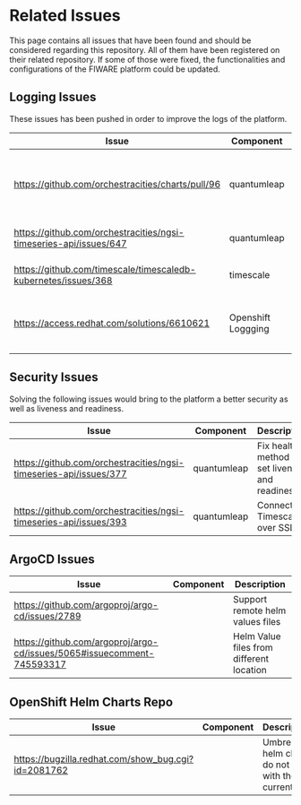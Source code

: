 # Related Issues

This page contains all issues that have been found and should be considered regarding this repository. All of them have been registered on their related repository. If some of those were fixed, the functionalities and configurations of the FIWARE platform could be updated.

## Logging Issues

These issues has been pushed in order to improve the logs of the platform.

| Issue | Component | Description |
|------------|------|---------|
| https://github.com/orchestracities/charts/pull/96 | quantumleap | Pull Request to be able to add pod labels in values.yaml |
| https://github.com/orchestracities/ngsi-timeseries-api/issues/647 | quantumleap | Requested JSON format |
| https://github.com/timescale/timescaledb-kubernetes/issues/368 | timescale | Requested JSON format |
| https://access.redhat.com/solutions/6610621 | Openshift Loggging | Send logs duplicated to the internal elastic |

## Security Issues

Solving the following issues would bring to the platform a better security as well as liveness and readiness.

| Issue | Component | Description |
|------------|------|---------|
| https://github.com/orchestracities/ngsi-timeseries-api/issues/377 | quantumleap | Fix health method to set liveness and readiness |
| https://github.com/orchestracities/ngsi-timeseries-api/issues/393 | quantumleap | Connect to Timescale over SSL |


## ArgoCD Issues

| Issue | Component | Description |
|------------|------|---------|
| https://github.com/argoproj/argo-cd/issues/2789 |  | Support remote helm values files |
| https://github.com/argoproj/argo-cd/issues/5065#issuecomment-745593317 |  | Helm Value files from different location |


## OpenShift Helm Charts Repo

| Issue | Component | Description |
|------------|------|---------|
| https://bugzilla.redhat.com/show_bug.cgi?id=2081762 |  | Umbrella helm charts do not work with the current |
